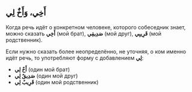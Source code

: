 ﻿أَخِي، وَأَخٌ لِي
---
 Когда речь идёт о конкретном человеке, которого собеседник знает, можно сказать **أَخِي** (мой брат), **صَدِيقِي** (мой друг), **قَرِيبِي** (мой родственник).

Если нужно сказать более неопределённо, не уточняя, о ком именно идёт речь, то употребляют форму с добавлением **لِي**:  

- **أَخٌ لِي** (один мой брат)
- **صَدِيقٌ لِي** (один мой друг)
- **قَرِيبٌ لِي** (один мой родственник)
